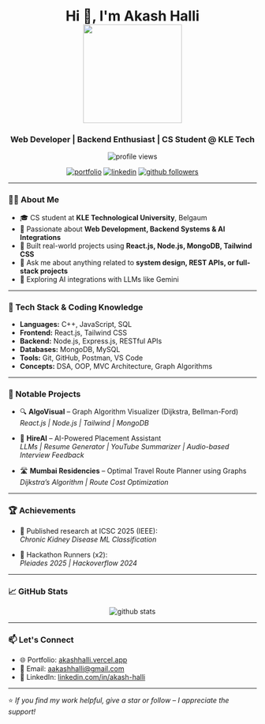 <h1 align="center">
  Hi 👋, I'm Akash Halli
  <br/>
  <img src="https://media.giphy.com/media/JIX9t2j0ZTN9S/giphy.gif" width="200"/>
</h1>

<h3 align="center">Web Developer | Backend Enthusiast | CS Student @ KLE Tech</h3>

<p align="center">
  <img src="https://komarev.com/ghpvc/?username=Aakashhalli&label=Profile%20views&color=0e75b6&style=flat" alt="profile views"/>
</p>

<p align="center">
  <a href="https://akashhalli.vercel.app/" target="_blank"><img src="https://img.shields.io/badge/Portfolio-000?style=for-the-badge&logo=vercel&logoColor=white" alt="portfolio"/></a>
  <a href="https://www.linkedin.com/in/akash-halli-3ab6aa231/" target="_blank"><img src="https://img.shields.io/badge/LinkedIn-0077B5?style=for-the-badge&logo=linkedin&logoColor=white" alt="linkedin"/></a>
  <a href="https://github.com/Aakashhalli" target="_blank"><img src="https://img.shields.io/github/followers/Aakashhalli?style=social" alt="github followers"/></a>
</p>

---

### 👨‍💻 About Me

- 🎓 CS student at **KLE Technological University**, Belgaum
- 🧠 Passionate about **Web Development, Backend Systems & AI Integrations**
- 🚀 Built real-world projects using **React.js, Node.js, MongoDB, Tailwind CSS**
- 💬 Ask me about anything related to **system design, REST APIs, or full-stack projects**
- 🧪 Exploring AI integrations with LLMs like Gemini

---

### 🧰 Tech Stack & Coding Knowledge

- **Languages:** C++, JavaScript, SQL
- **Frontend:** React.js, Tailwind CSS
- **Backend:** Node.js, Express.js, RESTful APIs
- **Databases:** MongoDB, MySQL
- **Tools:** Git, GitHub, Postman, VS Code
- **Concepts:** DSA, OOP, MVC Architecture, Graph Algorithms

---

### 🚀 Notable Projects

- 🔍 **AlgoVisual** – Graph Algorithm Visualizer (Dijkstra, Bellman-Ford)  
  *React.js | Node.js | Tailwind | MongoDB*

- 🤖 **HireAI** – AI-Powered Placement Assistant  
  *LLMs | Resume Generator | YouTube Summarizer | Audio-based Interview Feedback*

- 🛣️ **Mumbai Residencies** – Optimal Travel Route Planner using Graphs  
  *Dijkstra’s Algorithm | Route Cost Optimization*

---

### 🏆 Achievements

- 📝 Published research at ICSC 2025 (IEEE):  
  *Chronic Kidney Disease ML Classification*

- 🥈 Hackathon Runners (x2):  
  *Pleiades 2025 | Hackoverflow 2024*

---

### 📈 GitHub Stats

<p align="center">
  <img src="https://github-readme-stats.vercel.app/api?username=Aakashhalli&show_icons=true&theme=tokyonight" alt="github stats" />
</p>

---

### 📫 Let's Connect

- 🌐 Portfolio: [akashhalli.vercel.app](https://akashhalli.vercel.app)
- 📩 Email: [aakashhalli@gmail.com](mailto:akashhallidev@gmail.com)
- 💼 LinkedIn: [linkedin.com/in/akash-halli](https://www.linkedin.com/in/akash-halli-3ab6aa231/)

---

⭐️ *If you find my work helpful, give a star or follow – I appreciate the support!*
